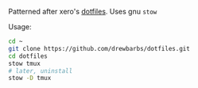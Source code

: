 Patterned after xero's [dotfiles](https://github.com/xero/dotfiles). Uses gnu `stow`

Usage:

```sh
cd ~
git clone https://github.com/drewbarbs/dotfiles.git
cd dotfiles
stow tmux
# later, uninstall
stow -D tmux
```
